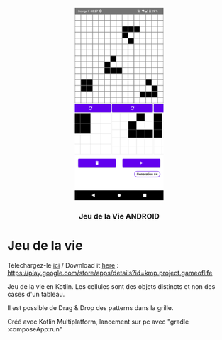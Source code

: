 <br />
<div align="center">
    <img src="images/phone_3.png" alt="Logo" width="200">

<h3 align="center">Jeu de la Vie ANDROID</h3>

</div>

# Jeu de la vie

Téléchargez-le [ici](https://play.google.com/store/apps/details?id=kmp.project.gameoflife) / Download it [here](https://play.google.com/store/apps/details?id=kmp.project.gameoflife)
: https://play.google.com/store/apps/details?id=kmp.project.gameoflife

Jeu de la vie en Kotlin. Les cellules sont des objets distincts et non des cases d'un tableau.

Il est possible de Drag & Drop des patterns dans la grille.

Créé avec Kotlin Multiplatform, lancement sur pc avec "gradle :composeApp:run"